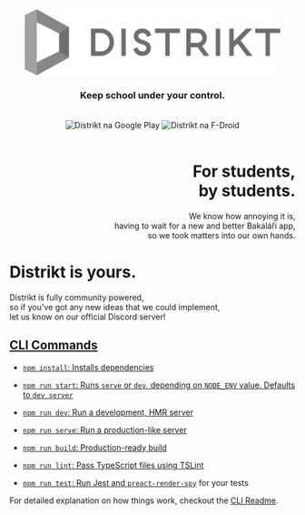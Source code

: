 
<div align="center">
	<br>
	<br>
	<p align="center">
		<a href="https://distriktapp.cz">
		  <img src="https://github.com/distriktteam/assets/blob/master/logo/distrikt-logo.svg" alt="Distrikt" width="450">
		</a>
	</p>
	<h3 align="center">Keep school under your control.</h3>
	<br>
  <div align="center">
  <img src="https://play.google.com/intl/en_us/badges/static/images/badges/en_badge_web_generic.png" alt='Distrikt na Google Play' height="80px">
  <img src="https://fdroid.gitlab.io/artwork/badge/get-it-on-en.png" alt="Distrikt na F-Droid" height="80">
  </div>
	<br>
</div>

<div align="right">
	<h1>
    For students,<br>
    by students.
  </h1>
  <p>
    We know how annoying it is, <br>having to wait for a new and better Bakaláři app, <br>so we took matters into our own hands.
  </p>
</div>

<div width="150">
	<h1>
    Distrikt is yours.
  </h1>
  <p>
    Distrikt is fully community powered, <br>so if you've got any new ideas that we could implement, <br>let us know on our official Discord server!
  </p>
  <a href="https://discord.gg/sSa7bX5">
</div>

## CLI Commands
*   `npm install`: Installs dependencies

*   `npm run start`: Runs `serve` or `dev`, depending on `NODE_ENV` value. Defaults to `dev server`

*   `npm run dev`: Run a development, HMR server

*   `npm run serve`: Run a production-like server

*   `npm run build`: Production-ready build

*   `npm run lint`: Pass TypeScript files using TSLint

*   `npm run test`: Run Jest and [`preact-render-spy`](https://github.com/mzgoddard/preact-render-spy) for your tests


For detailed explanation on how things work, checkout the [CLI Readme](https://github.com/developit/preact-cli/blob/master/README.md).

